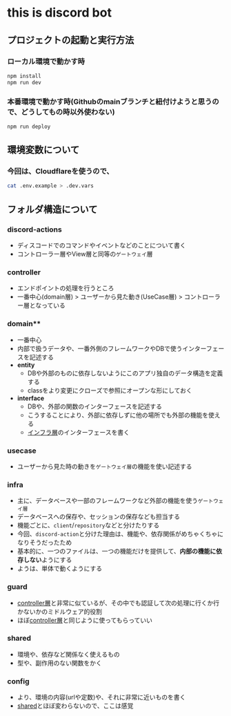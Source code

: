 # this is discord bot

## プロジェクトの起動と実行方法

### ローカル環境で動かす時

```bash
npm install
npm run dev
```

### 本番環境で動かす時(Githubのmainブランチと紐付けようと思うので、どうしてもの時以外使わない)

```bash
npm run deploy
```

## 環境変数について

### 今回は、Cloudflareを使うので、

```bash
cat .env.example > .dev.vars
```

## フォルダ構造について

### discord-actions

- ディスコードでのコマンドやイベントなどのことについて書く
- コントローラー層やView層と同等の`ゲートウェイ`層

### controller

- エンドポイントの処理を行うところ
- 一番中心(domain層) > ユーザーから見た動き(UseCase層) > コントローラー層となっている

### domain**

- 一番中心
- 内部で扱うデータや、一番外側のフレームワークやDBで使うインターフェースを記述する
- **entity**
  - DBや外部のものに依存しないようにこのアプリ独自のデータ構造を定義する
  - classをより変更にクローズで参照にオープンな形にしておく
- **interface**
  - DBや、外部の関数のインターフェースを記述する
  - こうすることにより、外部に依存しずに他の場所でも外部の機能を使える
  - [インフラ層](#infra)のインターフェースを書く

### usecase

- ユーザーから見た時の動きを`ゲートウェイ層`の機能を使い記述する

### infra

- 主に、データベースや一部のフレームワークなど外部の機能を使う`ゲートウェイ層`
- データベースへの保存や、セッションの保存なども担当する
- 機能ごとに、`client`/`repository`などと分けたりする
- 今回、`discord-action`と分けた理由は、機能や、依存関係がめちゃくちゃになりそうだったため
- 基本的に、一つのファイルは、一つの機能だけを提供して、**内部の機能に依存しない**ようにする
- ようは、単体で動くようにする

### guard

- [controller層](#controller)と非常に似ているが、その中でも認証して次の処理に行くか行かないかのミドルウェア的役割
- ほぼ[controller層](#controller)と同じように使ってもらっていい

### shared

- 環境や、依存など関係なく使えるもの
- 型や、副作用のない関数をかく
  
### config

- より、環境の内容(urlや定数)や、それに非常に近いものを書く
- [shared](#shared)とほぼ変わらないので、ここは感覚
